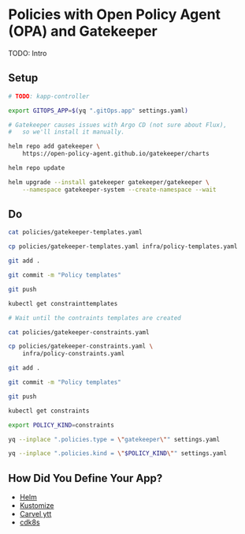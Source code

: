 # Policies with Open Policy Agent (OPA) and Gatekeeper

TODO: Intro

## Setup

```bash
# TODO: kapp-controller

export GITOPS_APP=$(yq ".gitOps.app" settings.yaml)

# Gatekeeper causes issues with Argo CD (not sure about Flux),
#   so we'll install it manually.

helm repo add gatekeeper \
    https://open-policy-agent.github.io/gatekeeper/charts

helm repo update

helm upgrade --install gatekeeper gatekeeper/gatekeeper \
    --namespace gatekeeper-system --create-namespace --wait
```

## Do

```bash
cat policies/gatekeeper-templates.yaml

cp policies/gatekeeper-templates.yaml infra/policy-templates.yaml

git add .

git commit -m "Policy templates"

git push

kubectl get constrainttemplates

# Wait until the contraints templates are created

cat policies/gatekeeper-constraints.yaml

cp policies/gatekeeper-constraints.yaml \
    infra/policy-constraints.yaml

git add .

git commit -m "Policy templates"

git push

kubectl get constraints

export POLICY_KIND=constraints

yq --inplace ".policies.type = \"gatekeeper\"" settings.yaml

yq --inplace ".policies.kind = \"$POLICY_KIND\"" settings.yaml
```

## How Did You Define Your App?

* [Helm](helm.md)
* [Kustomize](kustomize.md)
* [Carvel ytt](carvel.md)
* [cdk8s](cdk8s.md)
